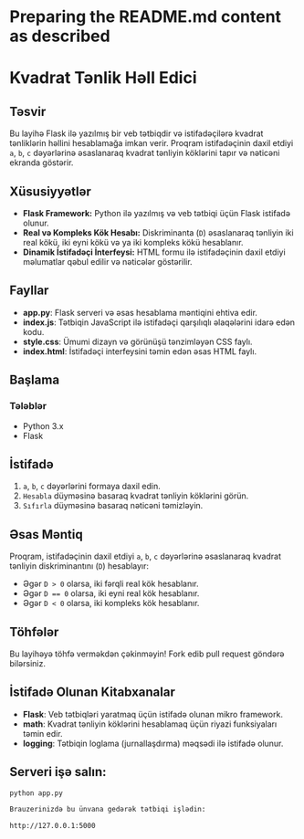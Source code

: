 # Preparing the README.md content as described


# Kvadrat Tənlik Həll Edici

## Təsvir

Bu layihə Flask ilə yazılmış bir veb tətbiqdir və istifadəçilərə kvadrat tənliklərin həllini hesablamağa imkan verir. Proqram istifadəçinin daxil etdiyi `a`, `b`, `c` dəyərlərinə əsaslanaraq kvadrat tənliyin köklərini tapır və nəticəni ekranda göstərir.

## Xüsusiyyətlər

- **Flask Framework:** Python ilə yazılmış və veb tətbiqi üçün Flask istifadə olunur.
- **Real və Kompleks Kök Hesabı:** Diskriminanta (`D`) əsaslanaraq tənliyin iki real kökü, iki eyni kökü və ya iki kompleks kökü hesablanır.
- **Dinamik İstifadəçi İnterfeysi:** HTML formu ilə istifadəçinin daxil etdiyi məlumatlar qəbul edilir və nəticələr göstərilir.

## Fayllar

- **app.py**: Flask serveri və əsas hesablama məntiqini ehtiva edir.
- **index.js**: Tətbiqin JavaScript ilə istifadəçi qarşılıqlı əlaqələrini idarə edən kodu.
- **style.css**: Ümumi dizayn və görünüşü tənzimləyən CSS faylı.
- **index.html**: İstifadəçi interfeysini təmin edən əsas HTML faylı.

## Başlama

### Tələblər

- Python 3.x
- Flask

## İstifadə

1. `a`, `b`, `c` dəyərlərini formaya daxil edin.
2. `Hesabla` düyməsinə basaraq kvadrat tənliyin köklərini görün.
3. `Sıfırla` düyməsinə basaraq nəticəni təmizləyin.

## Əsas Məntiq

Proqram, istifadəçinin daxil etdiyi `a`, `b`, `c` dəyərlərinə əsaslanaraq kvadrat tənliyin diskriminantını (`D`) hesablayır:

- Əgər `D > 0` olarsa, iki fərqli real kök hesablanır.
- Əgər `D == 0` olarsa, iki eyni real kök hesablanır.
- Əgər `D < 0` olarsa, iki kompleks kök hesablanır.

## Töhfələr

Bu layihəyə töhfə verməkdən çəkinməyin! Fork edib pull request göndərə bilərsiniz.

## İstifadə Olunan Kitabxanalar

- **Flask**: Veb tətbiqləri yaratmaq üçün istifadə olunan mikro framework.
- **math**: Kvadrat tənliyin köklərini hesablamaq üçün riyazi funksiyaları təmin edir.
- **logging**: Tətbiqin loglama (jurnallaşdırma) məqsədi ilə istifadə olunur.

## Serveri işə salın:

````bash
python app.py

Brauzerinizdə bu ünvana gedərək tətbiqi işlədin:

http://127.0.0.1:5000


````
